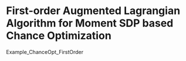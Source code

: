 # First-order Augmented Lagrangian Algorithm for Moment SDP based Chance Optimization
Example_ChanceOpt_FirstOrder
